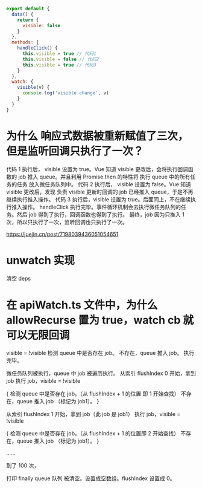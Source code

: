 ```js
export default {
  data() {
    return {
      visible: false
    }
  },
  methods: {
    handleClick() {
      this.visible = true // 代码1
      this.visible = false // 代码2
      this.visible = true // 代码3
    }
  },
  watch: {
    visible(v) {
      console.log('visible change', v)
    }
  }
}
```

# 为什么 响应式数据被重新赋值了三次，但是监听回调只执行了一次？

代码 1 执行后， visible 设置为 true。Vue 知道 visible 更改后，会将执行回调函数的 job 推入 queue。并且利用 Promise.then 的特性将 执行 queue 中的所有任务的任务 放入微任务队列中。
代码 2 执行后， visible 设置为 false。Vue 知道 visible 更改后，发现 负责 visible 更新时回调的 job 已经推入 queue，于是不再继续执行推入操作。
代码 3 执行后，visible 设置为 true。后面同上，不在继续执行推入操作。
handleClick 执行完毕。事件循环机制会去执行微任务队列的任务。然后 job 得到了执行，回调函数也得到了执行。
最终，job 因为只推入 1 次，所以只执行了一次，监听回调也只执行了一次。

https://juejin.cn/post/7198039436051054651

# unwatch 实现

清空 deps

# 在 apiWatch.ts 文件中，为什么 allowRecurse 置为 true，watch cb 就可以无限回调

visible = !visible
检测 queue 中是否存在 job。
不存在，queue 推入 job。
执行完毕。

微任务队列被执行，queue 中 job 被遍历执行。
从索引 flushIndex 0 开始，拿到 job
执行 job，visible = !visible

{
检测 queue 中是否存在 job。（从 flushIndex + 1 的位置 即 1 开始查找）
不存在，queue 推入 job （标记为 job1）。
}

从索引 flushIndex 1 开始，拿到 job（此 job 是 job1）
执行 job，visible = !visible

{
检测 queue 中是否存在 job。（从 flushIndex + 1 的位置即 2 开始查找）
不存在，queue 推入 job （标记为 job1）。
}

......

到了 100 次，

打印 finally
queue 队列 被清空。设置成空数组。flushIndex 设置成 0。
